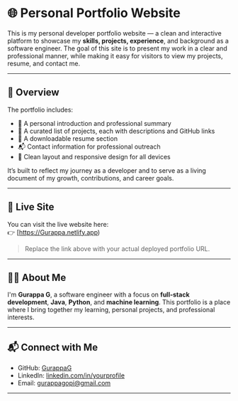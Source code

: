 # 🌐 Personal Portfolio Website

This is my personal developer portfolio website — a clean and interactive platform to showcase my **skills, projects, experience**, and background as a software engineer. The goal of this site is to present my work in a clear and professional manner, while making it easy for visitors to view my projects, resume, and contact me.

---

## 🧾 Overview

The portfolio includes:

- 👋 A personal introduction and professional summary
- 💼 A curated list of projects, each with descriptions and GitHub links
- 📄 A downloadable resume section
- 📬 Contact information for professional outreach
- 🌟 Clean layout and responsive design for all devices

It’s built to reflect my journey as a developer and to serve as a living document of my growth, contributions, and career goals.

---

## 🔗 Live Site

You can visit the live website here:  
👉 [https://Gurappa.netlify.app)

> Replace the link above with your actual deployed portfolio URL.

---

## 🙋‍♂️ About Me

I'm **Gurappa G**, a software engineer with a focus on **full-stack development**, **Java**, **Python**, and **machine learning**. This portfolio is a place where I bring together my learning, personal projects, and professional interests.

---

## 📬 Connect with Me

- GitHub: [GurappaG](https://github.com/GurappaG)
- LinkedIn: [linkedin.com/in/yourprofile](https://linkedin.com/in/yourprofile)
- Email: gurappagopi@gmail.com

---

